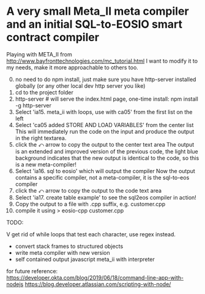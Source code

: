 # A very small Meta_II meta compiler and an initial SQL-to-EOSIO smart contract compiler

Playing with META_II from http://www.bayfronttechnologies.com/mc_tutorial.html
I want to modify it to my needs, make it more approachable to others too.

0. no need to do npm install, just make sure you have http-server installed globally (or any other local dev http server you like)
1. cd to the project folder
2. http-server # will serve the index.html page, one-time install: npm install -g http-server
3. Select 'ia15. meta_ii with loops, use with ca05' from the first list on the left
4. Select 'ca05 added STORE AND LOAD VARIABLES' from the center list
   This will immediately run the code on the input and produce the output in the right textarea.
5. click the ⤺ arrow to copy the output to the center text area
   The output is an extended and improved version of the previous code, the light blue background indicates that the new output is identical to the code, so this is a new meta-compiler! 
6. Select 'ia16. sql to eosio' which will output the compiler
   Now the output contains a specific compiler, not a meta-compiler, it is the sql-to-eos compiler
7. click the ⤺ arrow to copy the output to the code text area
8. Select 'ia17. create table example' to see the sql2eos compiler in action!
9. Copy the output to a file with .cpp suffix, e.g. customer.cpp
10. compile it using > eosio-cpp customer.cpp

TODO:

 V get rid of while loops that test each character, use regex instead.
 * convert stack frames to structured objects
 * write meta compiler with new version
 * self contained output javascript meta_ii with interpreter

for future reference:
	https://developer.okta.com/blog/2019/06/18/command-line-app-with-nodejs
	https://blog.developer.atlassian.com/scripting-with-node/
